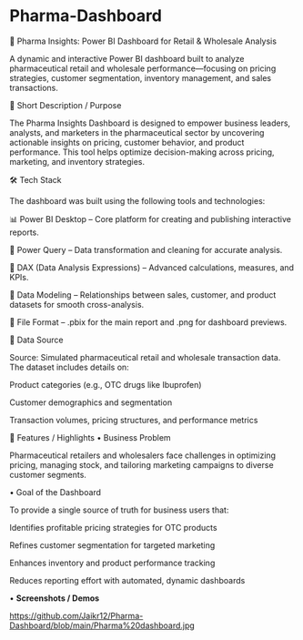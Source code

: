 # Pharma-Dashboard
💊 Pharma Insights: Power BI Dashboard for Retail & Wholesale Analysis

A dynamic and interactive Power BI dashboard built to analyze pharmaceutical retail and wholesale performance—focusing on pricing strategies, customer segmentation, inventory management, and sales transactions.

📌 Short Description / Purpose

The Pharma Insights Dashboard is designed to empower business leaders, analysts, and marketers in the pharmaceutical sector by uncovering actionable insights on pricing, customer behavior, and product performance. This tool helps optimize decision-making across pricing, marketing, and inventory strategies.

🛠 Tech Stack

The dashboard was built using the following tools and technologies:

📊 Power BI Desktop – Core platform for creating and publishing interactive reports.

📂 Power Query – Data transformation and cleaning for accurate analysis.

🧠 DAX (Data Analysis Expressions) – Advanced calculations, measures, and KPIs.

📝 Data Modeling – Relationships between sales, customer, and product datasets for smooth cross-analysis.

📁 File Format – .pbix for the main report and .png for dashboard previews.

📂 Data Source

Source: Simulated pharmaceutical retail and wholesale transaction data.
The dataset includes details on:

Product categories (e.g., OTC drugs like Ibuprofen)

Customer demographics and segmentation

Transaction volumes, pricing structures, and performance metrics

🌟 Features / Highlights
• Business Problem

Pharmaceutical retailers and wholesalers face challenges in optimizing pricing, managing stock, and tailoring marketing campaigns to diverse customer segments.

• Goal of the Dashboard

To provide a single source of truth for business users that:

Identifies profitable pricing strategies for OTC products

Refines customer segmentation for targeted marketing

Enhances inventory and product performance tracking

Reduces reporting effort with automated, dynamic dashboards

• **Screenshots / Demos**

https://github.com/Jaikr12/Pharma-Dashboard/blob/main/Pharma%20dashboard.jpg
